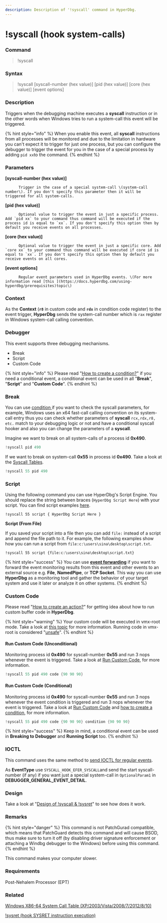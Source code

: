 ```yaml
---
description: Description of '!syscall' command in HyperDbg.
---
```


# !syscall \(hook system-calls\)

### Command

> !syscall

### Syntax

> !syscall \[syscall-number \(hex value\)\] \[pid \(hex value\)\] \[core \(hex value\)\] \[event options\]

### Description

Triggers when the debugging machine executes a **syscall** instruction or in the other words when Windows tries to run a system-call this event will be triggered.

{% hint style="info" %}
When you enable this event, all **syscall** instructions from all processes will be monitored and due to the limitation in hardware you can't expect it to trigger for just one process, but you can configure the debugger to trigger the event for you in the case of a special process by adding `pid xx`to the command.
{% endhint %}

### Parameters

**\[syscall-number \(hex value\)\]**

          Trigger in the case of a special system-call \(system-call number\). If you don't specify this parameter then it will be triggered for all system-calls.

**\[pid \(hex value\)\]**

          Optional value to trigger the event in just a specific process. Add `pid xx` to your command thus command will be executed if the process id is equal to `xx`. If you don't specify this option then by default you receive events on all processes.

**\[core \(hex value\)\]**

          Optional value to trigger the event in just a specific core. Add `core xx` to your command thus command will be executed if core id is equal to `xx`. If you don't specify this option then by default you receive events on all cores.

**\[event options\]**

          Regular event parameters used in HyperDbg events. \(For more information read [this ](https://docs.hyperdbg.com/using-hyperdbg/prerequisites)topic\)

### Context

As the **Context** \(**`r8`** in custom code and **`rdx`** in condition code register\) to the event trigger, **HyperDbg** sends the system-call number which is `rax` register in Windows system-call calling convention.

### Debugger

This event supports three debugging mechanisms.

* Break
* Script
* Custom Code

{% hint style="info" %}
Please read  "[How to create a condition?](https://docs.hyperdbg.com/using-hyperdbg/prerequisites/how-to-create-a-condition)" if you need a conditional event, a conditional event can be used in all "**Break**", "**Script**" and "**Custom Code**".
{% endhint %}

### Break

You can use [condition ](https://docs.hyperdbg.com/using-hyperdbg/prerequisites/how-to-create-a-condition)if you want to check the syscall parameters, for example, Windows uses an x64 fast-call calling convention on its system-call entry thus you can check whether parameters of **syscall** `rcx,rdx,r8, etc.` match to your debugging logic or not and have a conditional syscall hooker and also you can change the parameters of a **syscall**.

Imagine we want to break on all system-calls of a process id **0x490**.

```c
!syscall pid 490 
```

If we want to break on system-call **0x55** in process id **0x490**. Take a look at the [Syscall Tables](https://j00ru.vexillium.org/syscalls/nt/64/).

```c
!syscall 55 pid 490  
```

### Script

Using the following command you can use HyperDbg's Script Engine. You should replace the string between braces \(`HyperDbg Script Here`\) with your script. You can find script examples [here](https://docs.hyperdbg.com/commands/scripting-language/examples). 

```
!syscall 55 script { HyperDbg Script Here }
```

**Script \(From File\)**

If you saved your script into a file then you can add `file:` instead of a script and append the file path to it. For example, the following examples show how you can run a script from `file:c:\users\sina\desktop\script.txt`. 

```
!syscall 55 script {file:c:\users\sina\desktop\script.txt}
```

{% hint style="success" %}
You can use [**event forwarding**](https://docs.hyperdbg.com/tips-and-tricks/misc/event-forwarding) if you want to forward the event monitoring results from this event and other events to an external source e.g. **File**, **NamedPipe**, or **TCP Socket**. This way you can use **HyperDbg** as a monitoring tool and gather the behavior of your target system and use it later or analyze it on other systems.
{% endhint %}

### Custom Code

Please read  "[How to create an action?](https://docs.hyperdbg.com/using-hyperdbg/prerequisites/how-to-create-an-action)" for getting idea about how to run custom buffer code in **HyperDbg**.

{% hint style="warning" %}
Your custom code will be executed in vmx-root mode. Take a look at [this topic](https://docs.hyperdbg.com/tips-and-tricks/considerations/vmx-root-mode-vs-vmx-non-root-mode) for more information. Running code in vmx-root is considered "[unsafe](https://docs.hyperdbg.com/tips-and-tricks/considerations/the-unsafe-behavior)".
{% endhint %}

#### Run Custom Code \(Unconditional\)

Monitoring process id **0x490** for syscall-number **0x55** and run 3 nops whenever the event is triggered. Take a look at [Run Custom Code](https://docs.hyperdbg.com/using-hyperdbg/prerequisites/how-to-create-an-action#run-custom-codes), for more information.

```c
!syscall 55 pid 490 code {90 90 90}
```

#### Run Custom Code \(Conditional\)

Monitoring process id **0x490** for syscall-number **0x55** and run 3 nops whenever the event condition is triggered and run 3 nops whenever the event is triggered. Take a look at [Run Custom Code](https://docs.hyperdbg.com/using-hyperdbg/prerequisites/how-to-create-an-action#run-custom-codes) and [how to create a condition](https://docs.hyperdbg.com/using-hyperdbg/prerequisites/how-to-create-a-condition), for more information.

```c
!syscall 55 pid 490 code {90 90 90} condition {90 90 90}
```

{% hint style="success" %}
Keep in mind, a conditional event can be used in **Breaking to Debugger** and **Running Script** too.
{% endhint %}

### IOCTL

This command uses the same method to [send IOCTL for regular events](https://docs.hyperdbg.com/design/debugger-internals/ioctl-requests-for-events). 

As **EventType** use  `SYSCALL_HOOK_EFER_SYSCALL`and send the start syscall-number \(if any\) if you want just a special system-call in `OptionalParam1` in  **DEBUGGER\_GENERAL\_EVENT\_DETAIL**.

### Design

Take a look at "[Design of !syscall & !sysret](https://docs.hyperdbg.com/design/features/vmm-module/design-of-syscall-and-sysret)" to see how does it work.

### **Remarks**

{% hint style="danger" %}
This command is not PatchGurad compatible, which means that PatchGuard detects this command and will cause BSOD, thus make sure to turn it off \(by disabling driver signature enforcement or attaching a Windbg debugger to the Windows\) before using this command.
{% endhint %}

This command makes your computer slower.

### Requirements

Post-Nehalem Processor \(EPT\)

### Related

[Windows X86-64 System Call Table \(XP/2003/Vista/2008/7/2012/8/10\)](https://j00ru.vexillium.org/syscalls/nt/64/)

[!sysret \(hook SYSRET instruction execution\)](https://docs.hyperdbg.com/commands/extension-commands/sysret)

